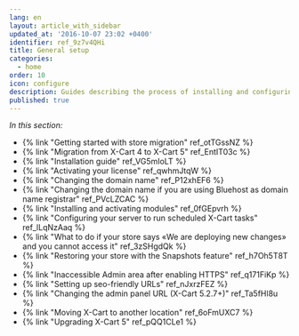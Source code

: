 ```yaml
---
lang: en
layout: article_with_sidebar
updated_at: '2016-10-07 23:02 +0400'
identifier: ref_9z7v4QHi
title: General setup
categories:
  - home
order: 10
icon: configure
description: Guides describing the process of installing and configuring your X-Cart 5
published: true
---
```



_In this section:_

*   {% link "Getting started with store migration" ref_otTGssNZ %}
*   {% link "Migration from X-Cart 4 to X-Cart 5" ref_EntIT03c %}
*   {% link "Installation guide" ref_VG5mIoLT %}
*   {% link "Activating your license" ref_qwhmJtqW %}
*   {% link "Changing the domain name" ref_P12xhEF6 %}
*   {% link "Changing the domain name if you are using Bluehost as domain name registrar" ref_PVcLZCAC %}
*   {% link "Installing and activating modules" ref_0fGEpvrh %}
*   {% link "Сonfiguring your server to run scheduled X-Cart tasks" ref_lLqNzAaq %}
*   {% link "What to do if your store says «We are deploying new changes» and you cannot access it" ref_3zSHgdQk %}
*   {% link "Restoring your store with the Snapshots feature" ref_h7Oh5T8T %}
*   {% link "Inaccessible Admin area after enabling HTTPS" ref_q171FiKp %}
*   {% link "Setting up seo-friendly URLs" ref_nJxrzFEZ %}
*   {% link "Changing the admin panel URL (X-Cart 5.2.7+)" ref_Ta5fHl8u %}
*   {% link "Moving X-Cart to another location" ref_6oFmUXC7 %}
*   {% link "Upgrading X-Cart 5" ref_pQQ1CLe1 %}
